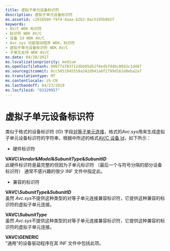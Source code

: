```yaml
---
title: 虚拟子单元设备标识符
description: 虚拟子单元设备标识符
ms.assetid: c2018560-f9f4-4aaa-b2b2-8ac5195b892f
keywords:
- AV/C WDK 标识符
- 标识符 WDK AV/C
- 设备 Id WDK AV/C
- Avc.sys 功能驱动程序 WDK，标识符
- 虚拟子单元设备标识符 WDK AV/C
- 子单元支持 WDK AV/C
ms.date: 04/20/2017
ms.localizationpriority: medium
ms.openlocfilehash: 096f7a783712dbb85d52f6edb7d4bc8042c1d487
ms.sourcegitcommit: 0cc5051945559a242d941a6f2799d161d8eba2a7
ms.translationtype: MT
ms.contentlocale: zh-CN
ms.lasthandoff: 04/23/2019
ms.locfileid: "63329957"
---
```

# <a name="virtual-subunit-device-identifiers"></a>虚拟子单元设备标识符


类似于格式的设备标识符 (ID) 字段[对等子单元连接](peer-subunit-device-identifiers.md)，格式的*Avc.sys*用来生成虚拟子单元设备标识符的字符串，根据中所述的格式[AV/C 设备 Id](av-c-device-identifiers.md)，如下所示：

-   硬件标识符

<a href="" id="vavc-vendor-model-subunittype-subunitid"></a>**VAVC\\*Vendor*&*Model*&*SubunitType*&*SubunitID***  
此硬件标识符是最完整的但因为子单元标识符 （最后一个与符号分隔的部分设备标识符） 通常不感兴趣的很少 INF 文件中指定此。

-   兼容的标识符

<a href="" id="vavc-subunittype-subunitid"></a>**VAVC\\*SubunitType*&*SubunitID***  
虽然 *Avc.sys*不提供这种类型的对等子单元连接兼容标识符，它提供这种兼容的标识符的虚拟子单元连接。

<a href="" id="vavc-subunittype"></a>**VAVC\\*SubunitType***  
虽然 *Avc.sys*不提供这种类型的对等子单元连接兼容标识符，它提供这种兼容的标识符的虚拟子单元连接。

<a href="" id="vavc-generic"></a>**VAVC\\GENERIC**  
"通用"的设备驱动程序在其 INF 文件中包括此项。

 

 




